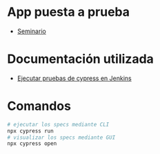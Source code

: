 # App puesta a prueba

- [Seminario](https://github.com/alanfvn/seminario/)

# Documentación utilizada
- [Ejecutar pruebas de cypress en Jenkins](https://www.lambdatest.com/blog/jenkins-and-cypress-tutorial/)

# Comandos

```bash
# ejecutar los specs mediante CLI
npx cypress run 
# visualizar los specs mediante GUI
npx cypress open
```
